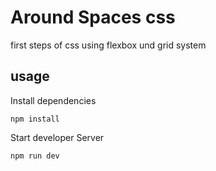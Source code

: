 # Around Spaces css

first steps of css using flexbox und grid system

## usage

Install dependencies

```
npm install
```

Start developer Server

```
npm run dev
```
